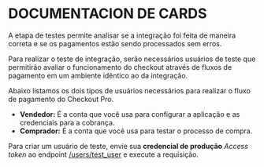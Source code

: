# DOCUMENTACION DE CARDS

A etapa de testes permite analisar se a integração foi feita de maneira correta e se os pagamentos estão sendo processados sem erros.

Para realizar o teste de integração, serão necessários usuários de teste que permitirão avaliar o funcionamento do checkout através de fluxos de pagamento em um ambiente idêntico ao da integração.

Abaixo listamos os dois tipos de usuários necessários para realizar o fluxo de pagamento do Checkout Pro.

* **Vendedor:** É a conta que você usa para configurar a aplicação e as credenciais para a cobrança.
* **Comprador:** É a conta que você usa para testar o processo de compra.

Para criar um usuário de teste, envie sua **credencial de produção** _Access token_ ao endpoint [/users/test_user](https://www.mercadopago[FAKER][URL][DOMAIN]/developers/pt/reference/test_user/_users_test_user/post) e execute a requisição.
